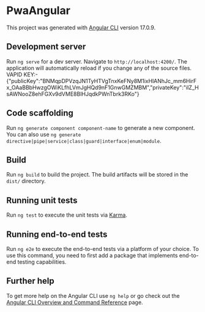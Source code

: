 # PwaAngular

This project was generated with [Angular CLI](https://github.com/angular/angular-cli) version 17.0.9.

## Development server

Run `ng serve` for a dev server. Navigate to `http://localhost:4200/`. The application will automatically reload if you change any of the source files.
VAPID KEY:- {"publicKey":"BNMqpDPVzqJN1TyHTVgTnxKeFNy8M1ixHlANhJc_mm6HirFx_OAaBBbHwzgOWiKLfhLVmJgHQd9nF1GnwGMZMBM","privateKey":"iIZ_HsAWNooZ8ehFGXv9dVME8BlHJqdkPWnTbrk3RKo"}

## Code scaffolding

Run `ng generate component component-name` to generate a new component. You can also use `ng generate directive|pipe|service|class|guard|interface|enum|module`.

## Build

Run `ng build` to build the project. The build artifacts will be stored in the `dist/` directory.

## Running unit tests

Run `ng test` to execute the unit tests via [Karma](https://karma-runner.github.io).

## Running end-to-end tests

Run `ng e2e` to execute the end-to-end tests via a platform of your choice. To use this command, you need to first add a package that implements end-to-end testing capabilities.

## Further help

To get more help on the Angular CLI use `ng help` or go check out the [Angular CLI Overview and Command Reference](https://angular.io/cli) page.
